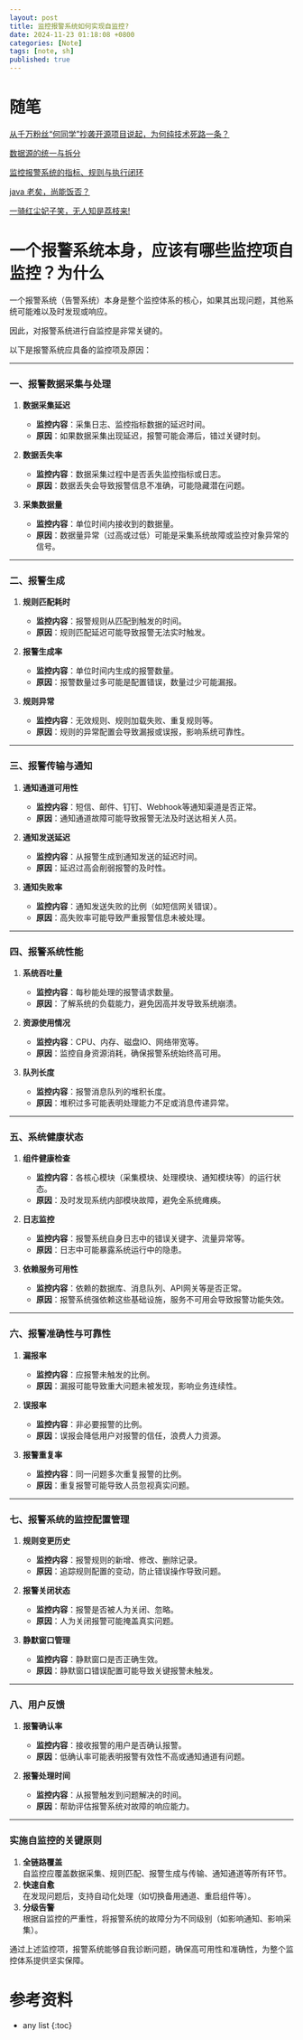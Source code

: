 ```yaml
---
layout: post
title: 监控报警系统如何实现自监控?
date: 2024-11-23 01:18:08 +0800
categories: [Note]
tags: [note, sh]
published: true
---
```


# 随笔

[从千万粉丝“何同学”抄袭开源项目说起，为何纯技术死路一条？](https://houbb.github.io/2024/11/22/note-02-he-tech)

[数据源的统一与拆分](https://houbb.github.io/2024/11/22/note-03-split-apache-calcite)

[监控报警系统的指标、规则与执行闭环](https://houbb.github.io/2024/11/22/note-04-indicator-rule-execute-mearurement)

[java 老矣，尚能饭否？](https://houbb.github.io/2024/11/22/note-05-is-java-so-old)

[一骑红尘妃子笑，无人知是荔枝来!](https://houbb.github.io/2024/11/22/note-06-lizhi)

# 一个报警系统本身，应该有哪些监控项自监控？为什么

一个报警系统（告警系统）本身是整个监控体系的核心，如果其出现问题，其他系统可能难以及时发现或响应。

因此，对报警系统进行自监控是非常关键的。

以下是报警系统应具备的监控项及原因：

---

### 一、**报警数据采集与处理**
1. **数据采集延迟**
   - **监控内容**：采集日志、监控指标数据的延迟时间。
   - **原因**：如果数据采集出现延迟，报警可能会滞后，错过关键时刻。

2. **数据丢失率**
   - **监控内容**：数据采集过程中是否丢失监控指标或日志。
   - **原因**：数据丢失会导致报警信息不准确，可能隐藏潜在问题。

3. **采集数据量**
   - **监控内容**：单位时间内接收到的数据量。
   - **原因**：数据量异常（过高或过低）可能是采集系统故障或监控对象异常的信号。

---

### 二、**报警生成**
1. **规则匹配耗时**
   - **监控内容**：报警规则从匹配到触发的时间。
   - **原因**：规则匹配延迟可能导致报警无法实时触发。

2. **报警生成率**
   - **监控内容**：单位时间内生成的报警数量。
   - **原因**：报警数量过多可能是配置错误，数量过少可能漏报。

3. **规则异常**
   - **监控内容**：无效规则、规则加载失败、重复规则等。
   - **原因**：规则的异常配置会导致漏报或误报，影响系统可靠性。

---

### 三、**报警传输与通知**
1. **通知通道可用性**
   - **监控内容**：短信、邮件、钉钉、Webhook等通知渠道是否正常。
   - **原因**：通知通道故障可能导致报警无法及时送达相关人员。

2. **通知发送延迟**
   - **监控内容**：从报警生成到通知发送的延迟时间。
   - **原因**：延迟过高会削弱报警的及时性。

3. **通知失败率**
   - **监控内容**：通知发送失败的比例（如短信网关错误）。
   - **原因**：高失败率可能导致严重报警信息未被处理。

---

### 四、**报警系统性能**
1. **系统吞吐量**
   - **监控内容**：每秒能处理的报警请求数量。
   - **原因**：了解系统的负载能力，避免因高并发导致系统崩溃。

2. **资源使用情况**
   - **监控内容**：CPU、内存、磁盘IO、网络带宽等。
   - **原因**：监控自身资源消耗，确保报警系统始终高可用。

3. **队列长度**
   - **监控内容**：报警消息队列的堆积长度。
   - **原因**：堆积过多可能表明处理能力不足或消息传递异常。

---

### 五、**系统健康状态**
1. **组件健康检查**
   - **监控内容**：各核心模块（采集模块、处理模块、通知模块等）的运行状态。
   - **原因**：及时发现系统内部模块故障，避免全系统瘫痪。

2. **日志监控**
   - **监控内容**：报警系统自身日志中的错误关键字、流量异常等。
   - **原因**：日志中可能暴露系统运行中的隐患。

3. **依赖服务可用性**
   - **监控内容**：依赖的数据库、消息队列、API网关等是否正常。
   - **原因**：报警系统强依赖这些基础设施，服务不可用会导致报警功能失效。

---

### 六、**报警准确性与可靠性**
1. **漏报率**
   - **监控内容**：应报警未触发的比例。
   - **原因**：漏报可能导致重大问题未被发现，影响业务连续性。

2. **误报率**
   - **监控内容**：非必要报警的比例。
   - **原因**：误报会降低用户对报警的信任，浪费人力资源。

3. **报警重复率**
   - **监控内容**：同一问题多次重复报警的比例。
   - **原因**：重复报警可能导致人员忽视真实问题。

---

### 七、**报警系统的监控配置管理**
1. **规则变更历史**
   - **监控内容**：报警规则的新增、修改、删除记录。
   - **原因**：追踪规则配置的变动，防止错误操作导致问题。

2. **报警关闭状态**
   - **监控内容**：报警是否被人为关闭、忽略。
   - **原因**：人为关闭报警可能掩盖真实问题。

3. **静默窗口管理**
   - **监控内容**：静默窗口是否正确生效。
   - **原因**：静默窗口错误配置可能导致关键报警未触发。

---

### 八、**用户反馈**
1. **报警确认率**
   - **监控内容**：接收报警的用户是否确认报警。
   - **原因**：低确认率可能表明报警有效性不高或通知通道有问题。

2. **报警处理时间**
   - **监控内容**：从报警触发到问题解决的时间。
   - **原因**：帮助评估报警系统对故障的响应能力。

---

### 实施自监控的关键原则
1. **全链路覆盖**  
   自监控应覆盖数据采集、规则匹配、报警生成与传输、通知通道等所有环节。
2. **快速自愈**  
   在发现问题后，支持自动化处理（如切换备用通道、重启组件等）。
3. **分级告警**  
   根据自监控的严重性，将报警系统的故障分为不同级别（如影响通知、影响采集）。

通过上述监控项，报警系统能够自我诊断问题，确保高可用性和准确性，为整个监控体系提供坚实保障。



# 参考资料

* any list
{:toc}
